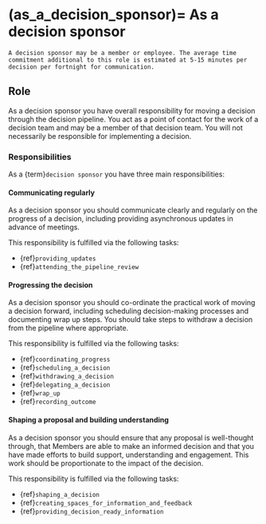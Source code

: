 (as_a_decision_sponsor)=
As a decision sponsor
=====================

```{note}
A decision sponsor may be a member or employee. The average time commitment additional to this role is estimated at 5-15 minutes per decision per fortnight for communication.
```

## Role

As a decision sponsor you have overall responsibility for moving a decision through the decision pipeline. You act as a point of contact for the work of a decision team and may be a member of that decision team. You will not necessarily be responsible for implementing a decision.

### Responsibilities

As a {term}`decision sponsor` you have three main responsibilities:

#### Communicating regularly

As a decision sponsor you should communicate clearly and regularly on the progress of a decision, including providing asynchronous updates in advance of meetings.

This responsibility is fulfilled via the following tasks:

- {ref}`providing_updates`
- {ref}`attending_the_pipeline_review`

#### Progressing the decision

As a decision sponsor you should co-ordinate the practical work of moving a decision forward, including scheduling decision-making processes and documenting wrap up steps. You should take steps to withdraw a decision from the pipeline where appropriate.

This responsibility is fulfilled via the following tasks: 

- {ref}`coordinating_progress`
- {ref}`scheduling_a_decision`
- {ref}`withdrawing_a_decision`
- {ref}`delegating_a_decision`
- {ref}`wrap_up`
- {ref}`recording_outcome`

#### Shaping a proposal and building understanding

As a decision sponsor you should ensure that any proposal is well-thought through, that Members are able to make an informed decision and that you have made efforts to build support, understanding and engagement. This work should be proportionate to the impact of the decision.

This responsibility is fulfilled via the following tasks:

- {ref}`shaping_a_decision`
- {ref}`creating_spaces_for_information_and_feedback`
- {ref}`providing_decision_ready_information`



